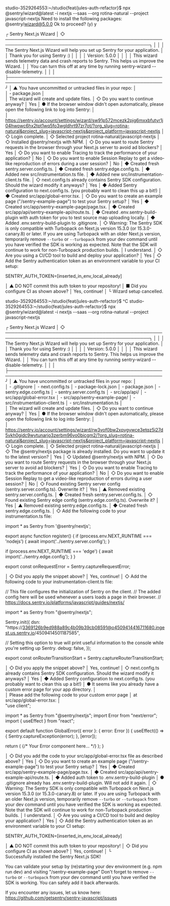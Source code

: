 studio-3529264553:~/studio{feat/jules-auth-refactor}$ npx @sentry/wizard@latest -i nextjs --saas --org rotina-natural --project javascript-nextjs
Need to install the following packages:
@sentry/wizard@5.0.0
Ok to proceed? (y) y


┌   Sentry Next.js Wizard 
│
◇   ────────────────────────────────────────────────────────────────────────────────────────────────╮
│                                                                                                   │
│  The Sentry Next.js Wizard will help you set up Sentry for your application.                      │
│  Thank you for using Sentry :)                                                                    │
│                                                                                                   │
│  Version: 5.0.0                                                                                   │
│                                                                                                   │
│  This wizard sends telemetry data and crash reports to Sentry. This helps us improve the Wizard.  │
│  You can turn this off at any time by running sentry-wizard --disable-telemetry.                  │
│                                                                                                   │
├───────────────────────────────────────────────────────────────────────────────────────────────────╯
│
▲  You have uncommitted or untracked files in your repo:
│  
│  - package.json
│  
│  The wizard will create and update files.
│
◇  Do you want to continue anyway?
│  Yes
│
●  If the browser window didn't open automatically, please open the following link to log into Sentry:
│  
│  https://sentry.io/account/settings/wizard/sw91p572mcezk2pjg6mxxbfutyr1j04hwowc6hx2tpt1wq5fo3wgldhrt97zr7ot/?org_slug=rotina-natural&project_slug=javascript-nextjs&project_platform=javascript-nextjs
│
◇  Login complete.
│
◇  Selected project rotina-natural/javascript-nextjs
│
◇  Installed @sentry/nextjs with NPM.
│
◇  Do you want to route Sentry requests in the browser through your Next.js server to avoid ad blockers?
│  Yes
│
◇  Do you want to enable Tracing to track the performance of your application?
│  No
│
◇  Do you want to enable Session Replay to get a video-like reproduction of errors during a user session?
│  No
│
◆  Created fresh sentry.server.config.ts.
│
◆  Created fresh sentry.edge.config.ts.
│
◆  Added new src/instrumentation.ts file.
│
◆  Added new src/instrumentation-client.ts file.
│
◇  next.config.ts already contains Sentry SDK configuration. Should the wizard modify it anyways?
│  Yes
│
◆  Added Sentry configuration to next.config.ts. (you probably want to clean this up a bit!)
│
◆  Created src/app/global-error.tsx.
│
◇  Do you want to create an example page ("/sentry-example-page") to test your Sentry setup?
│  Yes
│
◆  Created src/app/sentry-example-page/page.tsx.
│
◆  Created src/app/api/sentry-example-api/route.ts.
│
◆  Created .env.sentry-build-plugin with auth token for you to test source map uploading locally.
│
◆  Added .env.sentry-build-plugin to .gitignore.
│
◇  Warning: The Sentry SDK is only compatible with Turbopack on Next.js version 15.3.0 (or 15.3.0-canary.8) or later. If you are using Turbopack with an older Next.js version, temporarily remove
`--turbo` or `--turbopack` from your dev command until you have verified the SDK is working as expected. Note that the SDK will continue to work for non-Turbopack production builds.
│  I understand.
│
◇  Are you using a CI/CD tool to build and deploy your application?
│  Yes
│
◇  Add the Sentry authentication token as an environment variable to your CI setup:

SENTRY_AUTH_TOKEN=[inserted_in_env_local_already]

│
▲  DO NOT commit this auth token to your repository!
│
■  Did you configure CI as shown above?
│  Yes, continue!
│
└  Wizard setup cancelled.

studio-3529264553:~/studio{feat/jules-auth-refactor}$ ^C
studio-3529264553:~/studio{feat/jules-auth-refactor}$ npx @sentry/wizard@latest -i nextjs --saas --org rotina-natural --project javascript-nextjs

┌   Sentry Next.js Wizard 
│
◇   ────────────────────────────────────────────────────────────────────────────────────────────────╮
│                                                                                                   │
│  The Sentry Next.js Wizard will help you set up Sentry for your application.                      │
│  Thank you for using Sentry :)                                                                    │
│                                                                                                   │
│  Version: 5.0.0                                                                                   │
│                                                                                                   │
│  This wizard sends telemetry data and crash reports to Sentry. This helps us improve the Wizard.  │
│  You can turn this off at any time by running sentry-wizard --disable-telemetry.                  │
│                                                                                                   │
├───────────────────────────────────────────────────────────────────────────────────────────────────╯
│
▲  You have uncommitted or untracked files in your repo:
│  
│  - .gitignore
│  - next.config.ts
│  - package-lock.json
│  - package.json
│  - sentry.edge.config.ts
│  - sentry.server.config.ts
│  - src/app/api/
│  - src/app/global-error.tsx
│  - src/app/sentry-example-page/
│  - src/instrumentation-client.ts
│  - src/instrumentation.ts
│  
│  The wizard will create and update files.
│
◇  Do you want to continue anyway?
│  Yes
│
●  If the browser window didn't open automatically, please open the following link to log into Sentry:
│  
│  https://sentry.io/account/settings/wizard/rw3vof0bw2xpvgywce3etqz5i27d5vkh0gidc9wytunarjo3zerbm96vo0bicgm2/?org_slug=rotina-natural&project_slug=javascript-nextjs&project_platform=javascript-nextjs
│
◇  Login complete.
│
◇  Selected project rotina-natural/javascript-nextjs
│
◇  The @sentry/nextjs package is already installed. Do you want to update it to the latest version?
│  Yes
│
◇  Updated @sentry/nextjs with NPM.
│
◇  Do you want to route Sentry requests in the browser through your Next.js server to avoid ad blockers?
│  Yes
│
◇  Do you want to enable Tracing to track the performance of your application?
│  No
│
◇  Do you want to enable Session Replay to get a video-like reproduction of errors during a user session?
│  No
│
◇  Found existing Sentry server config (sentry.server.config.ts). Overwrite it?
│  Yes
│
▲  Removed existing sentry.server.config.ts.
│
◆  Created fresh sentry.server.config.ts.
│
◇  Found existing Sentry edge config (sentry.edge.config.ts). Overwrite it?
│  Yes
│
▲  Removed existing sentry.edge.config.ts.
│
◆  Created fresh sentry.edge.config.ts.
│
◇  Add the following code to your instrumentation.ts file:

import * as Sentry from '@sentry/nextjs';

export async function register() {
  if (process.env.NEXT_RUNTIME === 'nodejs') {
    await import('../sentry.server.config');
  }

  if (process.env.NEXT_RUNTIME === 'edge') {
    await import('../sentry.edge.config');
  }
}

export const onRequestError = Sentry.captureRequestError;


│
◇  Did you apply the snippet above?
│  Yes, continue!
│
◇  Add the following code to your instrumentation-client.ts file:

// This file configures the initialization of Sentry on the client.
// The added config here will be used whenever a users loads a page in their browser.
// https://docs.sentry.io/platforms/javascript/guides/nextjs/

import * as Sentry from "@sentry/nextjs";

Sentry.init({
  dsn: "https://3369126b9ed988a89c4b09b39cb08591@o4509414416711680.ingest.us.sentry.io/4509414501187585",

  // Setting this option to true will print useful information to the console while you're setting up Sentry.
  debug: false,
});

export const onRouterTransitionStart = Sentry.captureRouterTransitionStart;

│
◇  Did you apply the snippet above?
│  Yes, continue!
│
◇  next.config.ts already contains Sentry SDK configuration. Should the wizard modify it anyways?
│  Yes
│
◆  Added Sentry configuration to next.config.ts. (you probably want to clean this up a bit!)
│
●  It seems like you already have a custom error page for your app directory.
│  
│  Please add the following code to your custom error page
│  at src/app/global-error.tsx:
│  
"use client";

import * as Sentry from "@sentry/nextjs";
import Error from "next/error";
import { useEffect } from "react";

export default function GlobalError({ error }: { error: Error }) {
  useEffect(() => {
    Sentry.captureException(error);
  }, [error]);

  return (
    <html>
      <body>
        {/* Your Error component here... */}
      </body>
    </html>
  );
}

│
◇  Did you add the code to your src/app/global-error.tsx file as described above?
│  Yes
│
◇  Do you want to create an example page ("/sentry-example-page") to test your Sentry setup?
│  Yes
│
◆  Created src/app/sentry-example-page/page.tsx.
│
◆  Created src/app/api/sentry-example-api/route.ts.
│
◆  Added auth token to .env.sentry-build-plugin
│
●  .gitignore already has .env.sentry-build-plugin. Will not add it again.
│
◇  Warning: The Sentry SDK is only compatible with Turbopack on Next.js version 15.3.0 (or 15.3.0-canary.8) or later. If you are using Turbopack with an older Next.js version, temporarily remove
`--turbo` or `--turbopack` from your dev command until you have verified the SDK is working as expected. Note that the SDK will continue to work for non-Turbopack production builds.
│  I understand.
│
◇  Are you using a CI/CD tool to build and deploy your application?
│  Yes
│
◇  Add the Sentry authentication token as an environment variable to your CI setup:

SENTRY_AUTH_TOKEN=[inserted_in_env_local_already]

│
▲  DO NOT commit this auth token to your repository!
│
◇  Did you configure CI as shown above?
│  Yes, continue!
│
└  
Successfully installed the Sentry Next.js SDK! 

You can validate your setup by (re)starting your dev environment (e.g. npm run dev) and visiting "/sentry-example-page"
Don't forget to remove `--turbo` or `--turbopack` from your dev command until you have verified the SDK is working. You can safely add it back afterwards.

If you encounter any issues, let us know here: https://github.com/getsentry/sentry-javascript/issues
